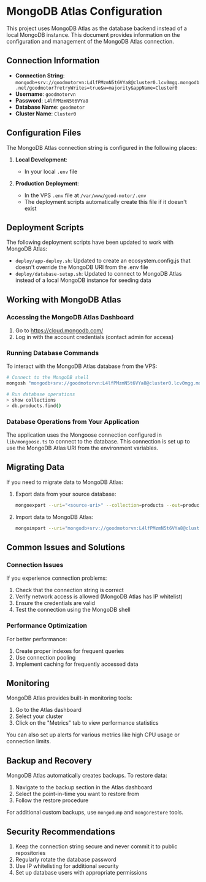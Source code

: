 # MongoDB Atlas Configuration

This project uses MongoDB Atlas as the database backend instead of a local MongoDB instance. This document provides information on the configuration and management of the MongoDB Atlas connection.

## Connection Information

- **Connection String**: `mongodb+srv://goodmotorvn:L4lfPMzmN5t6VYa8@cluster0.lcv0mgg.mongodb.net/goodmotor?retryWrites=true&w=majority&appName=Cluster0`
- **Username**: `goodmotorvn`
- **Password**: `L4lfPMzmN5t6VYa8`
- **Database Name**: `goodmotor`
- **Cluster Name**: `Cluster0`

## Configuration Files

The MongoDB Atlas connection string is configured in the following places:

1. **Local Development**: 
   - In your local `.env` file

2. **Production Deployment**:
   - In the VPS `.env` file at `/var/www/good-motor/.env`
   - The deployment scripts automatically create this file if it doesn't exist

## Deployment Scripts

The following deployment scripts have been updated to work with MongoDB Atlas:

- `deploy/app-deploy.sh`: Updated to create an ecosystem.config.js that doesn't override the MongoDB URI from the .env file
- `deploy/database-setup.sh`: Updated to connect to MongoDB Atlas instead of a local MongoDB instance for seeding data

## Working with MongoDB Atlas

### Accessing the MongoDB Atlas Dashboard

1. Go to https://cloud.mongodb.com/
2. Log in with the account credentials (contact admin for access)

### Running Database Commands

To interact with the MongoDB Atlas database from the VPS:

```bash
# Connect to the MongoDB shell
mongosh "mongodb+srv://goodmotorvn:L4lfPMzmN5t6VYa8@cluster0.lcv0mgg.mongodb.net/goodmotor"

# Run database operations
> show collections
> db.products.find()
```

### Database Operations from Your Application

The application uses the Mongoose connection configured in `lib/mongoose.ts` to connect to the database. This connection is set up to use the MongoDB Atlas URI from the environment variables.

## Migrating Data

If you need to migrate data to MongoDB Atlas:

1. Export data from your source database:
   ```bash
   mongoexport --uri="<source-uri>" --collection=products --out=products.json
   ```

2. Import data to MongoDB Atlas:
   ```bash
   mongoimport --uri="mongodb+srv://goodmotorvn:L4lfPMzmN5t6VYa8@cluster0.lcv0mgg.mongodb.net/goodmotor" --collection=products --file=products.json
   ```

## Common Issues and Solutions

### Connection Issues

If you experience connection problems:

1. Check that the connection string is correct
2. Verify network access is allowed (MongoDB Atlas has IP whitelist)
3. Ensure the credentials are valid
4. Test the connection using the MongoDB shell

### Performance Optimization

For better performance:

1. Create proper indexes for frequent queries
2. Use connection pooling
3. Implement caching for frequently accessed data

## Monitoring

MongoDB Atlas provides built-in monitoring tools:

1. Go to the Atlas dashboard
2. Select your cluster
3. Click on the "Metrics" tab to view performance statistics

You can also set up alerts for various metrics like high CPU usage or connection limits.

## Backup and Recovery

MongoDB Atlas automatically creates backups. To restore data:

1. Navigate to the backup section in the Atlas dashboard
2. Select the point-in-time you want to restore from
3. Follow the restore procedure

For additional custom backups, use `mongodump` and `mongorestore` tools.

## Security Recommendations

1. Keep the connection string secure and never commit it to public repositories
2. Regularly rotate the database password
3. Use IP whitelisting for additional security
4. Set up database users with appropriate permissions 